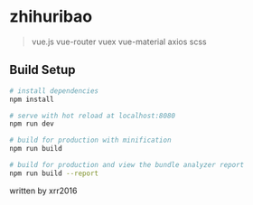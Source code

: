 # zhihuribao

> vue.js vue-router vuex vue-material axios scss

## Build Setup

``` bash
# install dependencies
npm install

# serve with hot reload at localhost:8080
npm run dev

# build for production with minification
npm run build

# build for production and view the bundle analyzer report
npm run build --report
```
written by xrr2016
